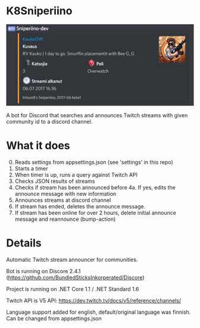 # K8Sniperiino
![alt text](https://github.com/kitsun8/K8Sniperiino/blob/master/screenshots/sniperiino.PNG)

A bot for Discord that searches and announces Twitch streams with given community id to a discord channel.

# What it does
0. Reads settings from appsettings.json (see 'settings' in this repo)
1. Starts a timer
2. When timer is up, runs a query against Twitch API
3. Checks JSON results of streams
4. Checks if stream has been announced before
4a. If yes, edits the announce message with new information
5. Announces streams at discord channel
6. If stream has ended, deletes the announce message.
7. If stream has been online for over 2 hours, delete initial announce message and reannounce (bump-action)

# Details
Automatic Twitch stream announcer for communities.

Bot is running on Discore 2.4.1 (https://github.com/BundledSticksInkorperated/Discore)

Project is running on .NET Core 1.1 / .NET Standard 1.6

Twitch API is V5 API: https://dev.twitch.tv/docs/v5/reference/channels/

Language support added for english, default/original language was finnish. Can be changed from appsettings.json
